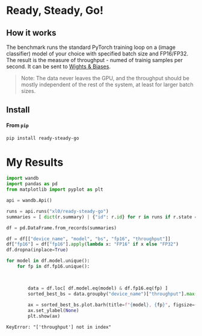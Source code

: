 Ready, Steady, Go!
================

<!-- WARNING: THIS FILE WAS AUTOGENERATED! DO NOT EDIT! -->

## How it works

The benchmark runs the standard PyTorch training loop on a (image
classifier) model of your choice with specified batch size and
FP16/FP32. The result is the measure of throughput - numed of trainig
samples per second. It can be sent to [Wights &
Biases](https://wandb.ai/xl0/ready-steady-go).

> Note: The data never leaves the GPU, and the throughput should be
> mostly independent of the rest of the system, at least for larger
> batch sizes.

## Install

#### From `pip`

``` sh
pip install ready-steady-go
```

# My Results

``` python
import wandb
import pandas as pd
from matplotlib import pyplot as plt

api = wandb.Api()

runs = api.runs("xl0/ready-steady-go")
summaries = [ dict(r.summary) | {"id": r.id} for r in runs if r.state == "finished"]

df = pd.DataFrame.from_records(summaries)

df = df[["device_name", "model", "bs", "fp16", "throughput"]]
df["fp16"] = df["fp16"].apply(lambda x: "FP16" if x else "FP32")
df.dropna(inplace=True)

for model in df.model.unique():
    for fp in df.fp16.unique():

        

        data = df.loc[ df.model.eq(model) & df.fp16.eq(fp) ]
        sorted_best_bs = data.groupby("device_name")["throughput"].max().sort_values()
    
        ax = sorted_best_bs.plot.barh(title=f"{model}, {fp}", figsize=(12, 7))
        ax.set_ylabel(None)
        plt.show(ax)
```

    KeyError: "['throughput'] not in index"
